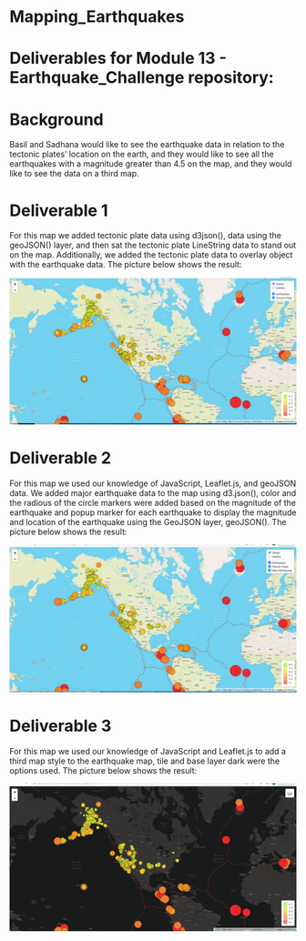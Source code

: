 # Mapping_Earthquakes

# Deliverables for Module 13 - Earthquake_Challenge repository:

# Background

Basil and Sadhana would like to see the earthquake data in relation to the tectonic plates’ location on the earth, and they would like to see all the earthquakes with a magnitude greater than 4.5 on the map, and they would like to see the data on a third map.

# Deliverable 1

For this map we added tectonic plate data using d3json(), data using the geoJSON() layer, and then sat the tectonic plate LineString data to stand out on the map. Additionally, we added the tectonic plate data to overlay object with the earthquake data. The picture below shows the result:

![Deliverable%201](https://github.com/cbrito3/Mapping_Earthquakes/blob/Earthquake_Challenge/Earthquake_Challenge/Deliverable%201.png)

# Deliverable 2

For this map we used our knowledge of JavaScript, Leaflet.js, and geoJSON data. We added major earthquake data to the map using d3.json(), color and the radious of the circle markers were added based on the magnitude of the earthquake and popup marker for each earthquake to display the magnitude and location of the earthquake using the GeoJSON layer, geoJSON(). The picture below shows the result:

![Deliverable%202](https://github.com/cbrito3/Mapping_Earthquakes/blob/Earthquake_Challenge/Earthquake_Challenge/Deliverable%202.png)

# Deliverable 3

For this map we used our knowledge of JavaScript and Leaflet.js to add a third map style to the earthquake map, tile and base layer dark were the options used. The picture below shows the result:

![Deliverable%203](https://github.com/cbrito3/Mapping_Earthquakes/blob/Earthquake_Challenge/Earthquake_Challenge/Deliverable%203.png)
